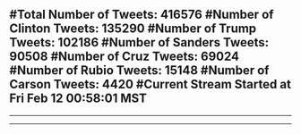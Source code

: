 #Total Number of Tweets: 416576 
#Number of Clinton Tweets: 135290
#Number of Trump Tweets: 102186
#Number of Sanders Tweets: 90508
#Number of Cruz Tweets: 69024
#Number of Rubio Tweets: 15148
#Number of Carson Tweets: 4420
#Current Stream Started at Fri Feb 12 00:58:01 MST
---
---
---

